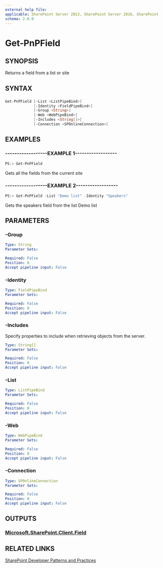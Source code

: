 ```yaml
---
external help file:
applicable: SharePoint Server 2013, SharePoint Server 2016, SharePoint Online
schema: 2.0.0
---
```

# Get-PnPField

## SYNOPSIS
Returns a field from a list or site

## SYNTAX 

### 
```powershell
Get-PnPField [-List <ListPipeBind>]
             [-Identity <FieldPipeBind>]
             [-Group <String>]
             [-Web <WebPipeBind>]
             [-Includes <String[]>]
             [-Connection <SPOnlineConnection>]
```

## EXAMPLES

### ------------------EXAMPLE 1------------------
```powershell
PS:> Get-PnPField
```

Gets all the fields from the current site

### ------------------EXAMPLE 2------------------
```powershell
PS:> Get-PnPField -List "Demo list" -Identity "Speakers"
```

Gets the speakers field from the list Demo list

## PARAMETERS

### -Group


```yaml
Type: String
Parameter Sets: 

Required: False
Position: 0
Accept pipeline input: False
```

### -Identity


```yaml
Type: FieldPipeBind
Parameter Sets: 

Required: False
Position: 0
Accept pipeline input: False
```

### -Includes
Specify properties to include when retrieving objects from the server.

```yaml
Type: String[]
Parameter Sets: 

Required: False
Position: 0
Accept pipeline input: False
```

### -List


```yaml
Type: ListPipeBind
Parameter Sets: 

Required: False
Position: 0
Accept pipeline input: False
```

### -Web


```yaml
Type: WebPipeBind
Parameter Sets: 

Required: False
Position: 0
Accept pipeline input: False
```

### -Connection


```yaml
Type: SPOnlineConnection
Parameter Sets: 

Required: False
Position: 0
Accept pipeline input: False
```

## OUTPUTS

### [Microsoft.SharePoint.Client.Field](https://msdn.microsoft.com/en-us/library/microsoft.sharepoint.client.field.aspx)

## RELATED LINKS

[SharePoint Developer Patterns and Practices](http://aka.ms/sppnp)